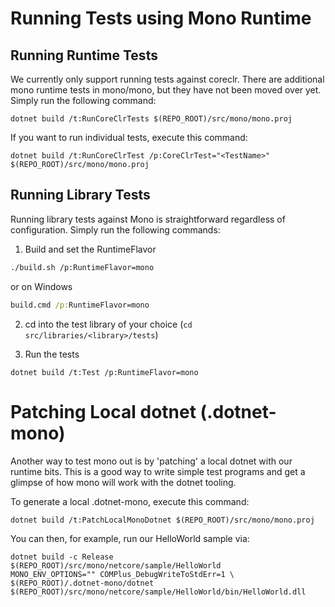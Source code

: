 # Running Tests using Mono Runtime

## Running Runtime Tests
We currently only support running tests against coreclr.  There are additional mono runtime tests in mono/mono, but they
have not been moved over yet. Simply run the following command:

```
dotnet build /t:RunCoreClrTests $(REPO_ROOT)/src/mono/mono.proj
```

If you want to run individual tests, execute this command:

```
dotnet build /t:RunCoreClrTest /p:CoreClrTest="<TestName>" $(REPO_ROOT)/src/mono/mono.proj
```

## Running Library Tests
Running library tests against Mono is straightforward regardless of configuration.  Simply run the following commands:

1. Build and set the RuntimeFlavor

```bash
./build.sh /p:RuntimeFlavor=mono
```
or on Windows
```bat
build.cmd /p:RuntimeFlavor=mono
```

2. cd into the test library of your choice (`cd src/libraries/<library>/tests`)

3. Run the tests

```
dotnet build /t:Test /p:RuntimeFlavor=mono
```

# Patching Local dotnet (.dotnet-mono)
Another way to test mono out is by 'patching' a local dotnet with our runtime bits.  This is a good way to write simple
test programs and get a glimpse of how mono will work with the dotnet tooling.

To generate a local .dotnet-mono, execute this command:

```
dotnet build /t:PatchLocalMonoDotnet $(REPO_ROOT)/src/mono/mono.proj
```

You can then, for example, run our HelloWorld sample via:

```
dotnet build -c Release $(REPO_ROOT)/src/mono/netcore/sample/HelloWorld
MONO_ENV_OPTIONS="" COMPlus_DebugWriteToStdErr=1 \
$(REPO_ROOT)/.dotnet-mono/dotnet $(REPO_ROOT)/src/mono/netcore/sample/HelloWorld/bin/HelloWorld.dll
```
